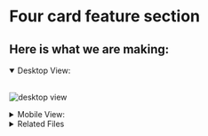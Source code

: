 # Four card feature section

## Here is what we are making:


<details open>
<summary>Desktop View:</summary>
<br>

![desktop view](https://github.com/code-finesse/CSS-Challenges/front_end_mentor/newbie/four_card_feature_section/desktop_view.jpg)

</details>

<details>
<summary>Mobile View:</summary>
<br>

![desktop view](https://github.com/code-finesse/CSS-Challenges/front_end_mentor/newbie/four_card_feature_section/mobile_view.jpg)


</details>

<details>
<summary>Related Files</summary>
<br>

- [HTML](https://github.com/code-finesse/CSS-Challenges/front_end_mentor/newbie/four_card_feature_section/index.html)

- [CSS](https://github.com/code-finesse/CSS-Challenges/front_end_mentor/newbie/four_card_feature_section/styles.css)

- [Original Challenge Link](https://www.frontendmentor.io/challenges/four-card-feature-section-weK1eFYKl)


- [Desktop Challenge Image](https://github.com/code-finesse/CSS-Challenges/front_end_mentor/newbie/four_card_feature_section/desktop_view.jpg)

- [Mobile Challenge Image](https://github.com/code-finesse/CSS-Challenges/front_end_mentor/newbie/four_card_feature_section/mobile_view.jpg)

- [Code Pen Version](https://codepen.io/atlfinesse/pen/dypxVob?editors=1100)

</details>

